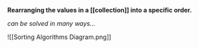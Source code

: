 **Rearranging the values in a [[collection]] into a specific order.**

*can be solved in many ways...*

![[Sorting Algorithms Diagram.png]]
